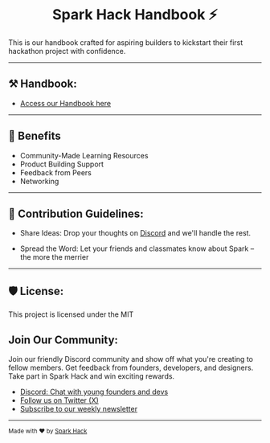 <h1 align="center" id="title">Spark Hack Handbook ⚡</h1>

<p id="description">This is our handbook crafted for aspiring builders to kickstart their first hackathon project with confidence.</p>
<hr>

<h2>⚒️ Handbook:</h2>

- [Access our Handbook here](https://sparkhandbook.vercel.app/)
<hr>

<h2>🤝 Benefits</h2>

*   Community-Made Learning Resources
*   Product Building Support
*   Feedback from Peers
*   Networking
<hr>

<h2>🍰 Contribution Guidelines:</h2>

- Share Ideas: Drop your thoughts on [Discord](https://discord.com/invite/eaZQuctYKX) and we'll handle the rest.

- Spread the Word: Let your friends and classmates know about Spark – the more the merrier
<hr>

<h2>🛡️ License:</h2>

This project is licensed under the MIT

<h2>Join Our Community:</h2>

Join our friendly Discord community and show off what you're creating to fellow members. Get feedback from founders, developers, and designers. Take part in Spark Hack and win exciting rewards.

- [Discord: Chat with young founders and devs](https://discord.com/invite/eaZQuctYKX)
- [Follow us on Twitter (X)](https://twitter.com/sparkhackorg)
- [Subscribe to our weekly newsletter](https://sparkcommmunity.substack.com)

----

<sub>Made with ❤️ by [Spark Hack](https://sparkhack.org)</sub>
